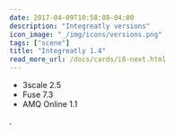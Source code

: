 ```yaml
---
date: 2017-04-09T10:58:08-04:00
description: "Integreatly versions"
icon_image: "_/img/icons/versions.png"
tags: ["scene"]
title: "Integreatly 1.4"
read_more_url: /docs/cards/i8-next.html
---
```


- 3scale 2.5
- Fuse 7.3
- AMQ Online 1.1

<!--more-->

.